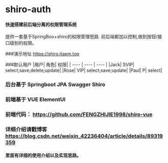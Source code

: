 # shiro-auth
#### 快速搭建前后端分离的权限管理系统 
提供一套基于SpringBoo+shiro的权限管理思路.
前后端都加以控制,做到按钮/接口级别的权限。

###演示地址 https://shiro.itaem.top

###默认用户
|用户|	角色|	权限|
|  ----  | ----  | ---- |
|Jack|	SVIP|	select;save;delete;update|
|Rose|	VIP|	  select;save;update|
|Paul|	P|	    select|

### 后台基于 Springboot JPA Swagger Shiro
### 前端基于 VUE ElementUI
### 前端代码： https://github.com/FENGZHIJIE1998/shiro-vue
### 详细介绍请戳博客 https://blog.csdn.net/weixin_42236404/article/details/89319359
#### 里面有详细的使用介绍以及实现思路。
